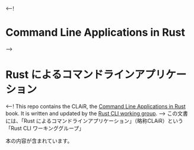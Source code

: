 <--!
# Command Line Applications in Rust
-->
# Rust によるコマンドラインアプリケーション
<--!
This repo contains the CLAiR, the [Command Line Applications in Rust][clair] book.
It is written and updated by the [Rust CLI working group][wg].
-->
この文書には、「Rust によるコマンドラインアプリケーション」（略称CLAiR）という「Rust CLI ワーキンググループ」

本の内容が含まれています。


[clair]: https://rust-cli.github.io/book/
[wg]: https://github.com/rust-cli/meta
<!--stackedit_data:
eyJoaXN0b3J5IjpbMTk2MTgwNzA4M119
-->